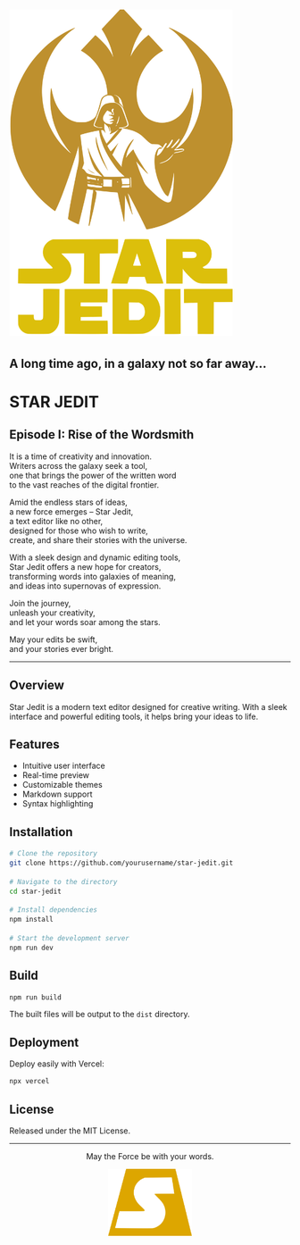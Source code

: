 # <img src="src/assets/star-jedit-logo.svg" alt="Star Jedit" width="400">

## A long time ago, in a galaxy not so far away...

# STAR JEDIT
## Episode I: Rise of the Wordsmith

It is a time of creativity and innovation.  
Writers across the galaxy seek a tool,  
one that brings the power of the written word  
to the vast reaches of the digital frontier.

Amid the endless stars of ideas,  
a new force emerges – Star Jedit,  
a text editor like no other,  
designed for those who wish to write,  
create, and share their stories with the universe.

With a sleek design and dynamic editing tools,  
Star Jedit offers a new hope for creators,  
transforming words into galaxies of meaning,  
and ideas into supernovas of expression.

Join the journey,  
unleash your creativity,  
and let your words soar among the stars.

May your edits be swift,  
and your stories ever bright.

---

## Overview

Star Jedit is a modern text editor designed for creative writing. With a sleek interface and powerful editing tools, it helps bring your ideas to life.

## Features

- Intuitive user interface
- Real-time preview
- Customizable themes
- Markdown support
- Syntax highlighting

## Installation

```bash
# Clone the repository
git clone https://github.com/yourusername/star-jedit.git

# Navigate to the directory
cd star-jedit

# Install dependencies
npm install

# Start the development server
npm run dev
```

## Build

```bash
npm run build
```

The built files will be output to the `dist` directory.

## Deployment

Deploy easily with Vercel:

```bash
npx vercel
```

## License

Released under the MIT License.

---

<div align="center">
  <p>May the Force be with your words.</p>
  <img src="src/assets/icon.svg" alt="Star Jedit Icon" width="150">
</div>
